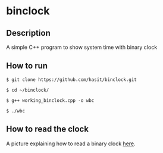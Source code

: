 binclock
========

## Description ##
A simple C++ program to show system time with binary clock

## How to run ##
```
$ git clone https://github.com/hasit/binclock.git
```

```
$ cd ~/binclock/
```

```
$ g++ working_binclock.cpp -o wbc
```

```
$ ./wbc
```

## How to read the clock ##
A picture explaining how to read a binary clock [here](http://heldermonteiro.files.wordpress.com/2010/11/binary-clock-method-300.jpg).